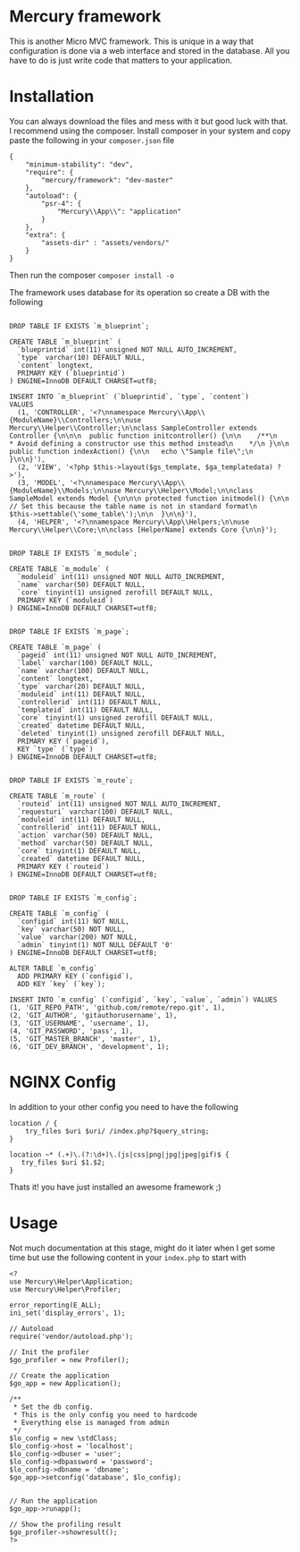 # Mercury framework
This is another Micro MVC framework. This is unique in a way that configuration is done via a web interface and stored in the database. All you have to do is just write code that matters to your application.

# Installation
You can always download the files and mess with it but good luck with that. I recommend using the composer. Install composer in your system and copy paste the following in your `composer.json` file

```
{
    "minimum-stability": "dev",
    "require": {
        "mercury/framework": "dev-master"
    },
    "autoload": {
        "psr-4": {
            "Mercury\\App\\": "application"
        }
    },
    "extra": {
        "assets-dir" : "assets/vendors/"
    }
}
```
Then run the composer
`composer install -o`

The framework uses database for its operation so create a DB with the following

```

DROP TABLE IF EXISTS `m_blueprint`;

CREATE TABLE `m_blueprint` (
  `blueprintid` int(11) unsigned NOT NULL AUTO_INCREMENT,
  `type` varchar(10) DEFAULT NULL,
  `content` longtext,
  PRIMARY KEY (`blueprintid`)
) ENGINE=InnoDB DEFAULT CHARSET=utf8;

INSERT INTO `m_blueprint` (`blueprintid`, `type`, `content`)
VALUES
  (1, 'CONTROLLER', '<?\nnamespace Mercury\\App\\{ModuleName}\\Controllers;\n\nuse Mercury\\Helper\\Controller;\n\nclass SampleController extends Controller {\n\n\n  public function initcontroller() {\n\n    /**\n    * Avoid defining a constructor use this method instead\n    */\n }\n\n public function indexAction() {\n\n   echo \"Sample file\";\n }\n\n}'),
  (2, 'VIEW', '<?php $this->layout($gs_template, $ga_templatedata) ?>'),
  (3, 'MODEL', '<?\nnamespace Mercury\\App\\{ModuleName}\\Models;\n\nuse Mercury\\Helper\\Model;\n\nclass SampleModel extends Model {\n\n\n protected function initmodel() {\n\n    // Set this because the table name is not in standard format\n    $this->settable(\'some_table\');\n\n  }\n\n}'),
  (4, 'HELPER', '<?\nnamespace Mercury\\App\\Helpers;\n\nuse Mercury\\Helper\\Core;\n\nclass [HelperName] extends Core {\n\n}');


DROP TABLE IF EXISTS `m_module`;

CREATE TABLE `m_module` (
  `moduleid` int(11) unsigned NOT NULL AUTO_INCREMENT,
  `name` varchar(50) DEFAULT NULL,
  `core` tinyint(1) unsigned zerofill DEFAULT NULL,
  PRIMARY KEY (`moduleid`)
) ENGINE=InnoDB DEFAULT CHARSET=utf8;


DROP TABLE IF EXISTS `m_page`;

CREATE TABLE `m_page` (
  `pageid` int(11) unsigned NOT NULL AUTO_INCREMENT,
  `label` varchar(100) DEFAULT NULL,
  `name` varchar(100) DEFAULT NULL,
  `content` longtext,
  `type` varchar(20) DEFAULT NULL,
  `moduleid` int(11) DEFAULT NULL,
  `controllerid` int(11) DEFAULT NULL,
  `templateid` int(11) DEFAULT NULL,
  `core` tinyint(1) unsigned zerofill DEFAULT NULL,
  `created` datetime DEFAULT NULL,
  `deleted` tinyint(1) unsigned zerofill DEFAULT NULL,
  PRIMARY KEY (`pageid`),
  KEY `type` (`type`)
) ENGINE=InnoDB DEFAULT CHARSET=utf8;


DROP TABLE IF EXISTS `m_route`;

CREATE TABLE `m_route` (
  `routeid` int(11) unsigned NOT NULL AUTO_INCREMENT,
  `requesturi` varchar(100) DEFAULT NULL,
  `moduleid` int(11) DEFAULT NULL,
  `controllerid` int(11) DEFAULT NULL,
  `action` varchar(50) DEFAULT NULL,
  `method` varchar(50) DEFAULT NULL,
  `core` tinyint(1) DEFAULT NULL,
  `created` datetime DEFAULT NULL,
  PRIMARY KEY (`routeid`)
) ENGINE=InnoDB DEFAULT CHARSET=utf8;


DROP TABLE IF EXISTS `m_config`;

CREATE TABLE `m_config` (
  `configid` int(11) NOT NULL,
  `key` varchar(50) NOT NULL,
  `value` varchar(200) NOT NULL,
  `admin` tinyint(1) NOT NULL DEFAULT '0'
) ENGINE=InnoDB DEFAULT CHARSET=utf8;

ALTER TABLE `m_config`
  ADD PRIMARY KEY (`configid`),
  ADD KEY `key` (`key`);

INSERT INTO `m_config` (`configid`, `key`, `value`, `admin`) VALUES
(1, 'GIT_REPO_PATH', 'github.com/remote/repo.git', 1),
(2, 'GIT_AUTHOR', 'gitauthorusername', 1),
(3, 'GIT_USERNAME', 'username', 1),
(4, 'GIT_PASSWORD', 'pass', 1),
(5, 'GIT_MASTER_BRANCH', 'master', 1),
(6, 'GIT_DEV_BRANCH', 'development', 1);

```

# NGINX Config

In addition to your other config you need to have the following

```
location / {
    try_files $uri $uri/ /index.php?$query_string;
}

location ~* (.+)\.(?:\d+)\.(js|css|png|jpg|jpeg|gif)$ {
   try_files $uri $1.$2;
}

```

Thats it! you have just installed an awesome framework ;)

# Usage

Not much documentation at this stage, might do it later when I get some time but use the following content in your `index.php` to start with

```
<?
use Mercury\Helper\Application;
use Mercury\Helper\Profiler;

error_reporting(E_ALL);
ini_set('display_errors', 1);

// Autoload
require('vendor/autoload.php');

// Init the profiler
$go_profiler = new Profiler();

// Create the application
$go_app = new Application();

/**
 * Set the db config.
 * This is the only config you need to hardcode
 * Everything else is managed from admin
 */
$lo_config = new \stdClass;
$lo_config->host = 'localhost';
$lo_config->dbuser = 'user';
$lo_config->dbpassword = 'password';
$lo_config->dbname = 'dbname';
$go_app->setconfig('database', $lo_config);


// Run the application
$go_app->runapp();

// Show the profiling result
$go_profiler->showresult();
?>
```